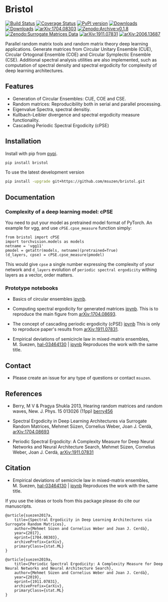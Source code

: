 # Bristol

[![Build Status](https://travis-ci.com/msuzen/bristol.svg?branch=master)](https://travis-ci.com/msuzen/bristol) 
[![Coverage Status](https://coveralls.io/repos/github/msuzen/bristol/badge.svg?branch=master)](https://coveralls.io/github/msuzen/bristol?branch=master) 
[![PyPI version](https://img.shields.io/pypi/v/bristol.svg?maxAge=2591000)](https://pypi.org/project/bristol/)
[![Downloads](http://pepy.tech/badge/bristol)](https://pepy.tech/project/bristol)
[![Downloads](https://pepy.tech/badge/bristol/month)](https://pepy.tech/project/bristol)
[![arXiv:1704.08303](http://img.shields.io/badge/arXiv-1704.08303-B31B1B.svg)](https://arxiv.org/abs/1704.08303)
[![Zenodo:Archive:v0.1.8](https://zenodo.org/badge/DOI/10.5281/zenodo.579642.svg)](https://doi.org/10.5281/zenodo.579642)
[![Zenodo:Surrogate Matrices Data](https://zenodo.org/badge/DOI/10.5281/zenodo.822411.svg)](https://doi.org/10.5281/zenodo.822411)
[![arXiv:1911.07831](http://img.shields.io/badge/arXiv-1911.07831-B31B1B.svg)](https://arxiv.org/abs/1911.07831)
[![arXiv:2006.13687](http://img.shields.io/badge/arXiv-2006.13687-B31B1B.svg)](https://arxiv.org/abs/2006.13687)

Parallel random matrix tools and random matrix theory deep learning applications. 
Generate matrices from Circular Unitary Ensemble (CUE), Circular Ortogonal Ensemble (COE) and 
Circular Symplectic Ensemble (CSE). Additional spectral analysis utilities are 
also implemented, such as computation of spectral density and spectral ergodicity 
for complexity of deep learning architectures.

## Features

* Generation of Circular Ensembles: CUE, COE and CSE.
* Random matrices: Reproducibility both in serial and parallel processing.
* Eigenvalue Spectra, spectral densitiy.
* Kullbach-Leibler divergence and spectral ergodicity measure functionality.
* Cascading Periodic Spectral Ergodicity (cPSE)


## Installation

Install with pip from [pypi](https://pypi.python.org/pypi/bristol).

```bash
pip install bristol
```

To use the latest development version

```bash
pip install -upgrade git+https://github.com/msuzen/bristol.git
```

## Documentation
### Complexity of a deep learning model: cPSE

You need to put your model as pretrained model format of PyTorch. An example for vgg, 
and use `cPSE.cpse_measure` function simply:

```
from bristol import cPSE
import torchvision.models as models
netname = 'vgg11'
pmodel = getattr(models, netname)(pretrained=True)
(d_layers, cpse) = cPSE.cpse_measure(pmodel)
```

This would give `cpse` a single number expressing the complexity of your network and `d_layers` evolution of 
`periodic spectral ergodicity` withing layers as a vector, order matters.

### Prototype notebooks 

* Basics of circular ensembles [ipynb](https://github.com/msuzen/bristol/blob/master/works/spectralErgodicity/01_generating_circular_ensembles_notes.ipynb). 

* Computing spectral ergodicity for generated matrices [ipynb](https://github.com/msuzen/bristol/blob/master/works/spectralErgodicity/01_generating_circular_ensembles_notes.ipynb). This is to reproduce the main figure from [arXiv:1704.08693](https://arxiv.org/abs/1704.08303).

* The concept of cascading periodic ergodicity (cPSE) [ipynb](https://github.com/msuzen/bristol/blob/master/works/cPSE/periodic_spectral_ergodicity_dnn.ipynb) This is only to reproduce paper's results from [arXiv:1911.07831](https://arxiv.org/abs/1911.07831).

* Empirical deviations of semicircle law in mixed-matrix ensembles,  <br>
  M. Suezen, 
  [hal-03464130](https://hal.archives-ouvertes.fr/hal-03464130) | [ipynb](https://github.com/msuzen/bristol/blob/master/works/mixedMatrixEnsembles/deviation_semicirclelaw.ipynb) Reproduces the work with the same title.

## Contact

* Please create an issue for any type of questions or contact `msuzen`.

## References

* Berry, M V & Pragya Shukla 2013, Hearing random matrices and random waves, New. J. Phys. 15 013026 (11pp) [berry456](https://michaelberryphysics.files.wordpress.com/2013/06/berry456.zip)

* Spectral Ergodicity in Deep Learning Architectures via Surrogate Random Matrices, Mehmet Süzen, Cornelius Weber, Joan J. Cerdà, [arXiv:1704.08693](https://arxiv.org/abs/1704.08303)

* Periodic Spectral Ergodicity: A Complexity Measure for Deep Neural Networks and Neural Architecture Search, Mehmet Süzen, Cornelius Weber, Joan J. Cerdà, [arXiv:1911.07831](https://arxiv.org/abs/1911.07831)
## Citation

* Empirical deviations of semicircle law in mixed-matrix ensembles,  <br>
  M. Suezen, 
  [hal-03464130](https://hal.archives-ouvertes.fr/hal-03464130) | [ipynb](https://github.com/msuzen/bristol/blob/master/works/mixedMatrixEnsembles/deviation_semicirclelaw.ipynb) Reproduces the work with the same title.


If you use the ideas or tools from this package please do cite our manuscripts.

```
@article{suezen2017a,
    title={Spectral Ergodicity in Deep Learning Architectures via Surrogate Random Matrices},
    author={Mehmet Süzen and Cornelius Weber and Joan J. Cerdà},
    year={2017},
    eprint={1704.08303},
    archivePrefix={arXiv},
    primaryClass={stat.ML}
}
```

```
@article{suezen2019a,
    title={Periodic Spectral Ergodicity: A Complexity Measure for Deep Neural Networks and Neural Architecture Search},
    author={Mehmet Süzen and Cornelius Weber and Joan J. Cerdà},
    year={2019},
    eprint={1911.07831},
    archivePrefix={arXiv},
    primaryClass={stat.ML}
}
```
